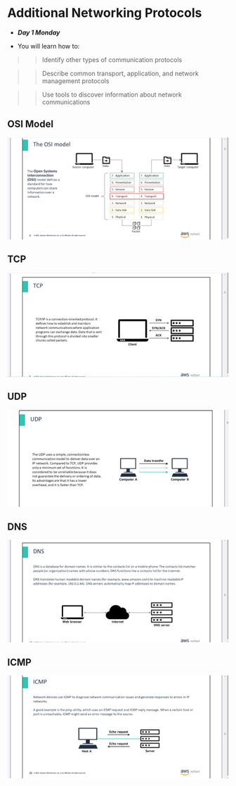 # Additional Networking Protocols
- ***Day 1 Monday***

- You will learn how to:

>> Identify other types of communication protocols

>> Describe common transport, application, and network management protocols

>> Use tools to discover information about network communications

## OSI Model
![alt text](<Images/OSI Model.png>)

## TCP
![Week 4/Images/tcp.png](Images/tcp.png)

## UDP
![alt text](Images/UDP.png)

## DNS
![Week 4/Images/dns.png](Images/dns.png)

## ICMP
![alt text](Images/icmp.png)

## 